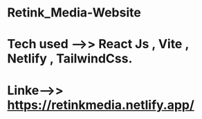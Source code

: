 # Retink_Media-Website
# Tech used -->> React Js , Vite , Netlify , TailwindCss.
# Linke-->> https://retinkmedia.netlify.app/
